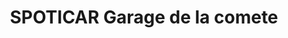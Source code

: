 ---
title: "SPOTICAR Garage de la comete"
url: /saint-jean-le-blanc/spoticar-garage-de-la-comete/
shop: Autowerkstatt
---